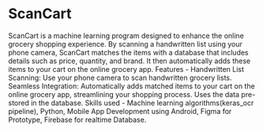 # ScanCart
ScanCart is a machine learning program designed to enhance the online grocery shopping experience. By scanning a handwritten list using your phone camera, ScanCart matches the items with a database that includes details such as price, quantity, and brand. It then automatically adds these items to your cart on the online grocery app.
Features - 
Handwritten List Scanning: Use your phone camera to scan handwritten grocery lists. 
Seamless Integration: Automatically adds matched items to your cart on the online grocery app, streamlining your shopping process. Uses the data pre-stored in the database. 
Skills used - Machine learning algorithms(keras_ocr pipeline), Python, Mobile App Development using Android, Figma for Prototype, Firebase for realtime Database.
